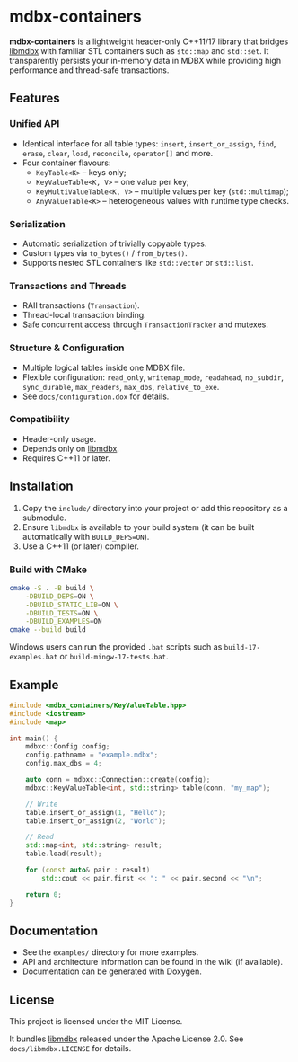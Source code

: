 # mdbx-containers

**mdbx-containers** is a lightweight header-only C++11/17 library that bridges [libmdbx](https://github.com/erthink/libmdbx) with familiar STL containers such as `std::map` and `std::set`. It transparently persists your in-memory data in MDBX while providing high performance and thread-safe transactions.

## Features

### Unified API
- Identical interface for all table types: `insert`, `insert_or_assign`, `find`, `erase`, `clear`, `load`, `reconcile`, `operator[]` and more.
- Four container flavours:
  - `KeyTable<K>` – keys only;
  - `KeyValueTable<K, V>` – one value per key;
  - `KeyMultiValueTable<K, V>` – multiple values per key (`std::multimap`);
  - `AnyValueTable<K>` – heterogeneous values with runtime type checks.

### Serialization
- Automatic serialization of trivially copyable types.
- Custom types via `to_bytes()` / `from_bytes()`.
- Supports nested STL containers like `std::vector` or `std::list`.

### Transactions and Threads
- RAII transactions (`Transaction`).
- Thread-local transaction binding.
- Safe concurrent access through `TransactionTracker` and mutexes.

### Structure & Configuration
- Multiple logical tables inside one MDBX file.
- Flexible configuration: `read_only`, `writemap_mode`, `readahead`, `no_subdir`, `sync_durable`, `max_readers`, `max_dbs`, `relative_to_exe`.
- See `docs/configuration.dox` for details.

### Compatibility
- Header-only usage.
- Depends only on [libmdbx](https://github.com/erthink/libmdbx).
- Requires C++11 or later.

## Installation

1. Copy the `include/` directory into your project or add this repository as a submodule.
2. Ensure `libmdbx` is available to your build system (it can be built automatically with `BUILD_DEPS=ON`).
3. Use a C++11 (or later) compiler.

### Build with CMake

```bash
cmake -S . -B build \
    -DBUILD_DEPS=ON \
    -DBUILD_STATIC_LIB=ON \
    -DBUILD_TESTS=ON \
    -DBUILD_EXAMPLES=ON
cmake --build build
```

Windows users can run the provided `.bat` scripts such as `build-17-examples.bat` or `build-mingw-17-tests.bat`.

## Example

```cpp
#include <mdbx_containers/KeyValueTable.hpp>
#include <iostream>
#include <map>

int main() {
    mdbxc::Config config;
    config.pathname = "example.mdbx";
    config.max_dbs = 4;

    auto conn = mdbxc::Connection::create(config);
    mdbxc::KeyValueTable<int, std::string> table(conn, "my_map");

    // Write
    table.insert_or_assign(1, "Hello");
    table.insert_or_assign(2, "World");

    // Read
    std::map<int, std::string> result;
    table.load(result);

    for (const auto& pair : result)
        std::cout << pair.first << ": " << pair.second << "\n";

    return 0;
}
```

## Documentation

- See the `examples/` directory for more examples.
- API and architecture information can be found in the wiki (if available).
- Documentation can be generated with Doxygen.

## License

This project is licensed under the MIT License.

It bundles [libmdbx](https://github.com/erthink/libmdbx) released under the Apache License 2.0. See `docs/libmdbx.LICENSE` for details.
